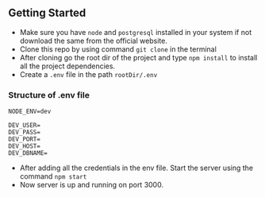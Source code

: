 ## Getting Started
- Make sure you have `node` and `postgresql` installed in your system if not download the same from the official website.
- Clone this repo by using command `git clone` in the terminal
- After cloning go the root dir of the project and type `npm install` to install all the project dependencies.
- Create a `.env` file in the path `rootDir/.env`


### Structure of .env file
```
NODE_ENV=dev

DEV_USER=
DEV_PASS=
DEV_PORT=
DEV_HOST=
DEV_DBNAME=
```
- After adding all the credentials in the env file. Start the server using the command `npm start`    
- Now server is up and running on port 3000.